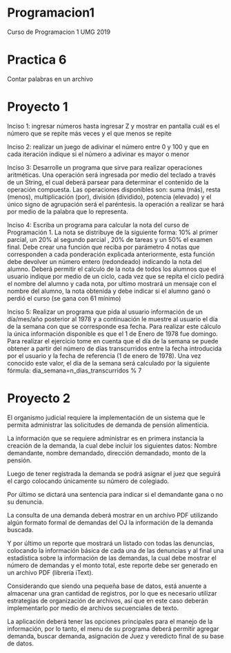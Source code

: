 # Programacion1
Curso de Programacion 1 UMG 2019
# Practica 6
Contar palabras en un archivo
# Proyecto 1
Inciso 1: ingresar números hasta ingresar Z y mostrar en pantalla cuál es el número que se repite más veces y el que menos se repite

Inciso 2: realizar un juego de adivinar el número entre 0 y 100 y que en cada iteración indique si el número a adivinar es mayor o menor

Inciso 3: Desarrolle un programa que sirve para realizar operaciones aritméticas. Una operación será ingresada por medio del teclado a través de un String, el cual deberá parsear para determinar el contenido de la operación compuesta. Las operaciones disponibles son: suma (más), resta (menos), multiplicación (por), división (dividido), potencia (elevado) y el único signo de agrupación será el paréntesis. la operación a realizar se hará por medio de la palabra que lo representa.

Inciso 4: Escriba un programa para calcular la nota del curso de Programación 1. La nota se distribuye de la siguiente forma: 10% al primer parcial, un 20% al segundo parcial , 20% de tareas y un 50% el examen final. Debe crear una función que reciba por parámetro 4 notas que corresponden a cada ponderación explicada anteriormente, esta función debe devolver un número entero (redondeado) indicando la nota del alumno. Deberá permitir el calculo de la nota de todos los alumnos que el usuario indique por medio de un ciclo, cada vez que se repita el ciclo pedirá el nombre del alumno y cada nota, por ultimo mostrará un mensaje con el nombre del alumno, la nota obtenida y debe indicar si el alumno ganó o perdió el curso (se gana con 61 mínimo)

Inciso 5: Realizar un programa que pida al usuario información de un día/mes/año posterior al 1978 y a continuación le muestre al usuario el día de la semana con que se corresponde esa fecha. Para realizar este cálculo la única información disponible es que el 1 de Enero de 1978 fue domingo. Para realizar el ejercicio tome en cuenta que el día de la semana se puede obtener a partir del número de días transcurridos entre la fecha introducida por el usuario y la fecha de referencia (1 de enero de 1978). Una vez conocido este valor, el día de la semana será calculado por la siguiente fórmula: dia_semana=n_dias_transcurridos % 7
# Proyecto 2
El organismo judicial requiere la implementación de un sistema que le permita administrar las solicitudes de demanda de pensión alimenticia.

La información que se requiere administrar es en primera instancia la creación de la demanda, la cual debe incluir los siguientes datos: Nombre demandante, nombre demandado, dirección demandado, monto de la pensión.

Luego de tener registrada la demanda se podrá asignar el juez que seguirá el cargo colocando únicamente su número de colegiado.

Por último se dictará una sentencia para indicar si el demandante gana o no su denuncia.

La consulta de una demanda deberá mostrar en un archivo PDF utilizando algún formato formal de demandas del OJ la información de la demanda buscada.

Y por último un reporte que mostrará un listado con todas las denuncias, colocando la información básica de cada una de las denuncias y al final una estadística sobre la información de las demandas, la cual debe mostrar el número de demandas y el monto total, este reporte debe ser generado en un archivo PDF (librería iText).

Considerando que siendo una pequeña base de datos, está anuente a almacenar una gran cantidad de registros, por lo que es necesario utilizar estrategias de organización de archivos, así que en este caso deberán implementarlo por medio de archivos secuenciales de texto.

La aplicación deberá tener las opciones principales para el manejo de la información, por lo tanto, el menu de su programa deberá permitir agregar demanda, buscar demanda, asignación de Juez y veredicto final de su base de datos. 
